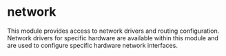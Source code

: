 # network

This module provides access to network drivers and routing configuration. Network drivers for specific hardware are available within this module and are used to configure specific hardware network interfaces.


